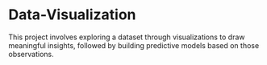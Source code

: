 # Data-Visualization
This project involves exploring a dataset through visualizations to draw meaningful insights, followed by building predictive models based on those observations.
